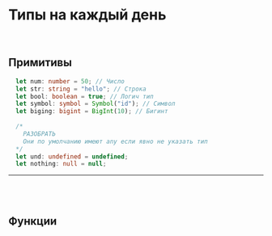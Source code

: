 # Типы на каждый день

<br>

<h2>Примитивы</h2>

```typescript
  let num: number = 50; // Число
  let str: string = "hello"; // Строка
  let bool: boolean = true; // Логич тип
  let symbol: symbol = Symbol("id"); // Символ
  let biging: bigint = BigInt(10); // Бигинт
  
  /*
    РАЗОБРАТЬ
    Они по умолчанию имеют any если явно не указать тип
  */
  let und: undefined = undefined;
  let nothing: null = null;
```

<hr>
<br>
<br>

<h2>Функции</h2>
